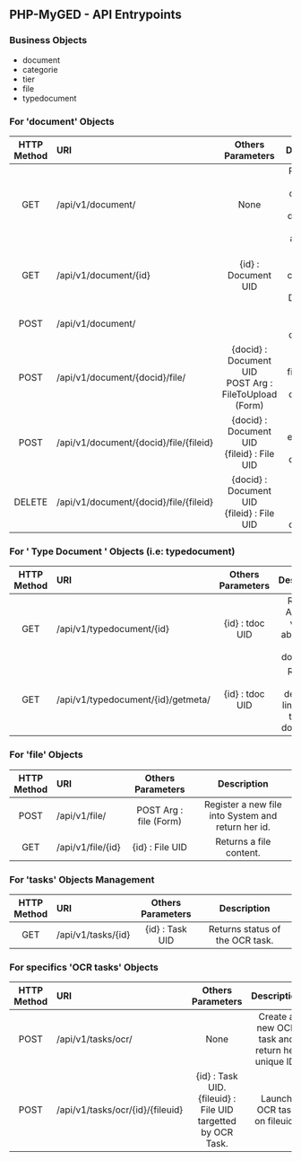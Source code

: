 ## PHP-MyGED - API Entrypoints

### Business Objects
+ document
+ categorie
+ tier
+ file
+ typedocument

### For 'document' Objects

|HTTP <br/> Method|URI|Others <br/> Parameters|Description|
|:----------:|:---|:---:|:----:|
|GET|/api/v1/document/|None|Returns an array containing all documents main attributes.|
|GET|/api/v1/document/{id}|{id} : Document UID|Returns data concerning aimed Document.|
|POST|/api/v1/document/|| Create a new document.|
|POST|/api/v1/document/{docid}/file/|{docid} : Document UID <br/>POST Arg : FileToUpload (Form)| Upload a file and link it to the document.|
|POST|/api/v1/document/{docid}/file/{fileid}|{docid} : Document UID <br/>{fileid} : File UID| Link an existing file to the document.|
|DELETE|/api/v1/document/{docid}/file/{fileid}|{docid} : Document UID <br/>{fileid} : File UID| Delete a link between file and document.|


### For ' Type Document ' Objects (i.e: typedocument)

|HTTP <br/> Method|URI|Others <br/> Parameters|Description|
|:----------:|:---|:---:|:----:|
|GET|/api/v1/typedocument/{id}|{id} : tdoc UID|Returns Attribute values about type of document.|
|GET|/api/v1/typedocument/{id}/getmeta/|{id} : tdoc UID|Returns Meta definition linked to a type of document.|



### For 'file' Objects

|HTTP <br/> Method|URI|Others <br/> Parameters|Description|
|:----------:|:---|:---:|:----:|
|POST|/api/v1/file/|POST Arg : file (Form) |Register a new file into System and return her id.|
|GET|/api/v1/file/{id}|{id} : File UID|Returns a file content.|

### For 'tasks' Objects Management

|HTTP <br/> Method|URI|Others <br/> Parameters|Description|
|:----------:|:---|:---:|:----:|
|GET|/api/v1/tasks/{id}|{id} : Task UID|Returns status of the OCR task.|


### For specifics 'OCR tasks' Objects

|HTTP <br/> Method|URI|Others <br/> Parameters|Description|
|:----------:|:---|:---:|:----:|
|POST|/api/v1/tasks/ocr/|None |Create a new OCR task and return her unique ID.|
|POST|/api/v1/tasks/ocr/{id}/{fileuid}|{id} : Task UID.<br/> {fileuid} : File UID targetted by OCR Task.|Launch OCR task on fileuid . |
